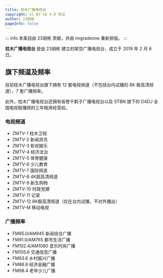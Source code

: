 ```yaml
---
title: 枕木广播电视台
copyright: CC BY-SA 4.0 协议
author: 23胡彬
pageInfo: false
---
```


::: info
本条目由 23胡彬 贡献，并由 imgradeone 重新排版。
:::

**枕木广播电视台** 是由 23胡彬 建立的架空广播电视台，成立于 2019 年 2 月 8 日。

## 旗下频道及频率

目前枕木广播电视台旗下拥有 12 套电视频道（不包括台内试播的 8K 极高清频道），7 套广播频率。

此外，枕木广播电视台还拥有坂卷千鹤子广播电视台以及 STBN 旗下的 D4DJ 全国电视联播网的三年租用经营权。

### 电视频道
- ZMTV-1 枕木卫视
- ZMTV-2 新闻资讯
- ZMTV-3 影视娱乐
- ZMTV-4 经济法治
- ZMTV-5 体育健康
- ZMTV-6 少儿教育
- ZMTV-7 国际频道
- ZMTV-8 4K超高清频道
- ZMTV-9 新生购物
- ZMTV-10 时政党建
- ZMTV-11 记录
- ZMTV-12 8K极高清频道（仅在台内试播，不对外播出）
- ZMTV-M 移动电视
### 广播频率
- FM95.0/AM945 新闻综合广播
- FM91.0/AM765 都市生活广播
- FM102.4/AM1080 音乐时尚广播
- FM105.6 交通信息广播
- FM93.6 乡村振兴广播
- FM88.8 经济金融广播
- FM98.4 老年少儿广播
